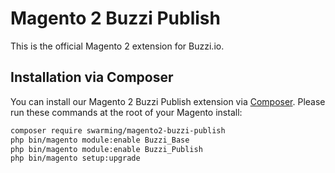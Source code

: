Magento 2 Buzzi Publish
=============================================

This is the official Magento 2 extension for Buzzi.io.

## Installation via Composer

You can install our Magento 2 Buzzi Publish extension via [Composer](http://getcomposer.org/). Please run these commands at the root of your Magento install:
 ```bash
 composer require swarming/magento2-buzzi-publish
 php bin/magento module:enable Buzzi_Base
 php bin/magento module:enable Buzzi_Publish
 php bin/magento setup:upgrade
 ```
